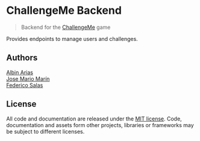 # ChallengeMe Backend
> Backend for the [ChallengeMe](https://github.com/vodkasoft/ChallengeMe) game

Provides endpoints to manage users and challenges.

## Authors

[Albin Arias](https://github.com/alariju)<br>
[Jose Mario Marín](https://github.com/josemario94)<br>
[Federico Salas](https://github.com/fjhoelsg)

## License

All code and documentation are released under the [MIT license](http://opensource.org/licenses/MIT).
Code, documentation and assets form other projects, libraries or frameworks may be subject to different licenses.
